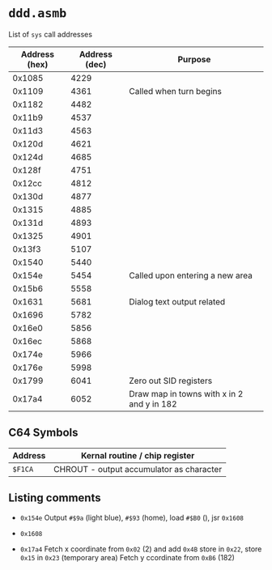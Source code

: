 # `ddd.asmb`

List of `sys` call addresses

Address (hex) | Address (dec) | Purpose
--------------|---------------|------------
0x1085 | 4229 |
0x1109 | 4361 | Called when turn begins  
0x1182 | 4482 |
0x11b9 | 4537 |
0x11d3 | 4563 |
0x120d | 4621 |
0x124d | 4685 |
0x128f | 4751 |
0x12cc | 4812 |
0x130d | 4877 |
0x1315 | 4885 |
0x131d | 4893 |
0x1325 | 4901 |
0x13f3 | 5107 |
0x1540 | 5440 |
0x154e | 5454 | Called upon entering a new area
0x15b6 | 5558 |
0x1631 | 5681 | Dialog text output related
0x1696 | 5782 |
0x16e0 | 5856 |
0x16ec | 5868 |
0x174e | 5966 |
0x176e | 5998 |
0x1799 | 6041 | Zero out SID registers
0x17a4 | 6052 | Draw map in towns with x in 2 and y in 182

## C64 Symbols

Address | Kernal routine / chip register
--------|-----------
`$F1CA` | CHROUT - output accumulator as character

## Listing comments

* `0x154e`
Output `#$9a` (light blue), `#$93` (home), load `#$B0` (), jsr `0x1608`

* `0x1608`

* `0x17a4`
Fetch x coordinate from `0x02` (2) and add `0x4B` store in `0x22`, store `0x15` in `0x23` (temporary area)
Fetch y ccordinate from `0xB6` (182)
